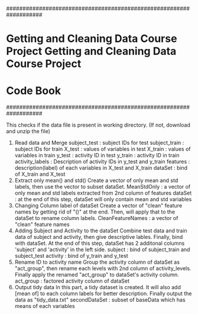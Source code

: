 
###################################################################
# Getting and Cleaning Data Course Project Getting and Cleaning Data Course Project

# Code Book
###################################################################

This checks if the data file is present in working directory. (If not, download and unzip the file)
1. Read data and Merge
subject_test : subject IDs for test
subject_train : subject IDs for train
X_test : values of variables in test
X_train : values of variables in train
y_test : activity ID in test
y_train : activity ID in train
activity_labels : Description of activity IDs in y_test and y_train
features : description(label) of each variables in X_test and X_train
dataSet : bind of X_train and X_test
2. Extract only mean() and std()
Create a vector of only mean and std labels, then use the vector to subset dataSet.
MeanStdOnly : a vector of only mean and std labels extracted from 2nd column of features
dataSet : at the end of this step, dataSet will only contain mean and std variables
3. Changing Column label of dataSet
Create a vector of "clean" feature names by getting rid of "()" at the end. Then, will apply that to the dataSet to rename column labels.
CleanFeatureNames : a vector of "clean" feature names
4. Adding Subject and Activity to the dataSet
Combine test data and train data of subject and activity, then give descriptive lables. Finally, bind with dataSet. At the end of this step, dataSet has 2 additonal columns 'subject' and 'activity' in the left side.
subject : bind of subject_train and subject_test
activity : bind of y_train and y_test
5. Rename ID to activity name
Group the activity column of dataSet as "act_group", then rename each levels with 2nd column of activity_levels. Finally apply the renamed "act_group" to dataSet's activity column.
act_group : factored activity column of dataSet
6. Output tidy data
In this part, a tidy dataset is created. It will also add [mean of] to each column labels for better description. Finally output the data as "tidy_data.txt"
secondDataSet : subset of baseData which has means of each variables